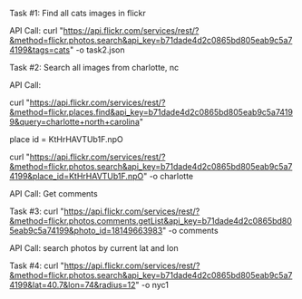 Task #1: Find all cats images in flickr

API Call: curl "https://api.flickr.com/services/rest/?&method=flickr.photos.search&api_key=b71dade4d2c0865bd805eab9c5a74199&tags=cats" -o task2.json

Task #2: Search all images from charlotte, nc

API Call: 

curl "https://api.flickr.com/services/rest/?&method=flickr.places.find&api_key=b71dade4d2c0865bd805eab9c5a74199&query=charlotte+north+carolina"

place id = KtHrHAVTUb1F.npO

curl "https://api.flickr.com/services/rest/?&method=flickr.photos.search&api_key=b71dade4d2c0865bd805eab9c5a74199&place_id=KtHrHAVTUb1F.npO" -o charlotte

API Call: Get comments 

Task #3: curl "https://api.flickr.com/services/rest/?&method=flickr.photos.comments.getList&api_key=b71dade4d2c0865bd805eab9c5a74199&photo_id=18149663983" -o comments

API Call: search photos by current lat and lon

Task #4: curl "https://api.flickr.com/services/rest/?&method=flickr.photos.search&api_key=b71dade4d2c0865bd805eab9c5a74199&lat=40.7&lon=74&radius=12" -o nyc1

